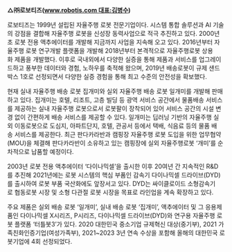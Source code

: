 
**△㈜로보티즈(www.robotis.com 대표:김병수)**

로보티즈는 1999년 설립된 자율주행 로봇 전문기업이다. 시스템 통합 솔루션과 AI 기술의 강점을 결합해 자율주행 로봇을 신성장 동력사업으로 적극 추진하고 있다. 2000년초 로봇 전용 액추에이터를 개발해 지금까지 사업을 지속해 오고 있다. 2016년부터 자율주행 로봇 연구개발 플랫폼을 개발해 2018년부터 본격적으로 자율주행로봇 상용화 제품을 개발했다. 이후로 국내외에서 다양한 실증을 통해 제품과 서비스를 업그레이드하고 풍부한 데이터와 경험, 노하우를 축적해 왔으며, 2019년 배송로봇이 규제 샌드박스 1호로 선정되면서 다양한 실증 경험을 통해 최고 수준의 안전성을 확보했다.  
  
현재 실내 자율주행 배송 로봇 집개미와 실외 자율주행 배송 로봇 일개미를 개발해 판매하고 있다. 집개미는 호텔, 리조트, 고층 빌딩 등 광역 서비스 공간에서 물품배송 서비스를 제공하는 실내 자율주행 로봇으로서 로봇팔이 장착되어 있어 서비스 공간의 시설 변경 없이 간편하게 배송 서비스를 제공할 수 있다. 일개미는 딥러닝 기반의 자율주행 실외 이동로봇으로 도심지, 아파트단지, 호텔, 관공서 등에서 택배, 식음료 등의 물품 배송 서비스를 제공한다. 최근 판다카라반과 캠핑장 자율주행 로봇 도입을 위한 업무협약(MOU)을 체결해 판다카라반이 소유하고 있는 캠핑장에 실외 자율주행로봇 ‘개미’를 순차적으로 납품할 예정이다.

2003년 로봇 전용 액추에이터 ‘다이나믹셀’을 출시한 이후 20여년 간 지속적인 R&D를 추진해 2021년에는 로봇 시스템의 핵심 부품인 감속기 다이나믹셀 드라이브(DYD)를 출시하여 로봇 부품 국산화에도 앞장서고 있다. DYD는 싸이클로이드 소형감속기로 협동로봇 시장 및 소형 다관절 로봇 시장을 목표로 라인업을 계속 확장하고 있다.

주요 제품은 실외 배송 로봇 ‘일개미’, 실내 배송 로봇 ‘집개미’, 액추에이터 및 그 응용제품인 다이나믹셀 X시리즈, P시리즈, 다이나믹셀 드라이브(DYD)와 연구용 자율주행 로봇 플랫폼 ‘터틀봇3’가 있다. 2020 대한민국 중소기업 규제혁신 대상(중기부), 2021 가족친화인증기업(여성가족부), 2021~2023 3년 연속 수상을 포함해 올해의 대한민국 로봇기업에 4회 선정되었다.

